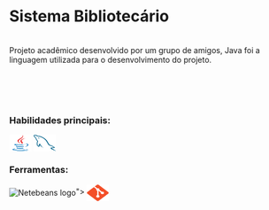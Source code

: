 <h1 align="left">Sistema Bibliotecário</h1>

<img align="right" width="200px" src="">

</br>
Projeto acadêmico desenvolvido por um grupo de amigos, Java foi a linguagem utilizada para o desenvolvimento do projeto.
</br>


</br>
</br>
</br>
</br>
  
  
<div style="display: inline_block">
  
  <h3 align="left">Habilidades principais:</h3>
  <img align="center" alt="Sistema-Java" height="30" width="40" src="https://raw.githubusercontent.com/devicons/devicon/master/icons/java/java-original.svg">
  <img align="center" alt="Sistema-MySQL" height="30" width="40" src="https://raw.githubusercontent.com/devicons/devicon/master/icons/mysql/mysql-original.svg">
  

  
  <h3 align="left">Ferramentas:</h3>
  <img align="center" alt="Netebeans logo" height="30" width="40" src="<svg xmlns="http://www.w3.org/2000/svg" width="128" height="128" viewBox="0 0 128 128"><path fill="#a6043f" fill-rule="evenodd" d="M64 128L6.222 96.444V32l22.222 12.444v39.112L64 103.11"/><path fill="#95d921" fill-rule="evenodd" d="m6.222 32l22.222 12.444L64 24l35.556 20.444L121.778 32L64 0Z"/><path fill="#dcdfe7" fill-rule="evenodd" d="m64 24l35.556 20.444l-35.556 20l-35.556-20Z"/><path fill="#fff" fill-rule="evenodd" d="m28.444 44.444l35.556 20v38.667L28.444 83.556Z"/><path fill="#c9dae9" fill-rule="evenodd" d="m64 64.444l35.556-20v39.112L64 103.11Z"/><path fill="#1d6ac6" fill-rule="evenodd" d="m64 128l57.778-31.556V32L99.556 44.444v39.112L64 103.11"/><path fill="#ea1f5e" fill-rule="evenodd" d="M64 128L6.222 96.444l22.222-12.888L64 103.11"/><path fill="#2e90e9" fill-rule="evenodd" d="m64 128l57.778-31.556l-22.222-12.888L64 103.11"/></svg>">
  <img align="center" alt="Sistema-Git" height="30" width="40" src="https://raw.githubusercontent.com/devicons/devicon/master/icons/git/git-original.svg">
 
</div>


##
  
  
